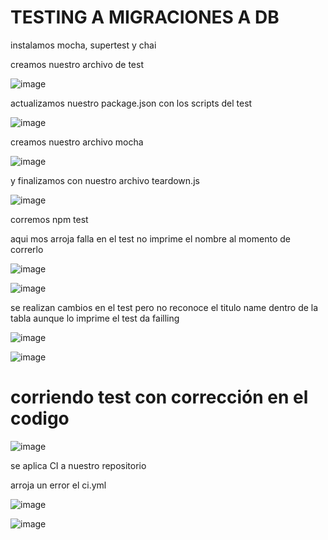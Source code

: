 # TESTING A MIGRACIONES A DB

instalamos mocha, supertest y chai

creamos nuestro archivo de test

![image](https://user-images.githubusercontent.com/97038060/197907200-f63f70a0-125c-4634-a875-b701411a470b.png)


actualizamos nuestro package.json con los scripts del test

![image](https://user-images.githubusercontent.com/97038060/197907288-0424fc15-3833-4781-863f-eb31a468aceb.png)


creamos nuestro archivo mocha

![image](https://user-images.githubusercontent.com/97038060/197907357-7e76d921-7cad-48b6-88a2-9392673047c7.png)


y finalizamos con nuestro archivo teardown.js

![image](https://user-images.githubusercontent.com/97038060/197907467-f77cc554-1fe8-4ad3-8768-b57198584f80.png)


corremos npm test 

aqui mos arroja falla en el test no imprime el nombre al momento de correrlo

![image](https://user-images.githubusercontent.com/97038060/197907578-94356f47-b4ad-49b9-9594-a96389551dda.png)




![image](https://user-images.githubusercontent.com/97038060/197907611-44fc27f1-3555-4074-83b2-2de78592778d.png)


se realizan cambios en el test  pero no reconoce el titulo name dentro de la tabla aunque lo imprime el test da failling 

  ![image](https://user-images.githubusercontent.com/97038060/197958961-24438fe2-7f6c-4f14-ad96-d9befd3af091.png)


![image](https://user-images.githubusercontent.com/97038060/197959124-5285055e-b3c6-4a1f-948a-0b5b921d87d9.png)

# corriendo test con corrección en el codigo

![image](https://user-images.githubusercontent.com/97038060/198155453-15eff19b-5518-4179-ad28-ef5a7a1fe56d.png)


se aplica CI a nuestro repositorio 

arroja un error el ci.yml

![image](https://user-images.githubusercontent.com/97038060/198155543-e8b98c85-296c-4493-aaea-194847e239f0.png)


![image](https://user-images.githubusercontent.com/97038060/198155630-27bd4735-0193-4e85-9500-4e48564f93f5.png)























